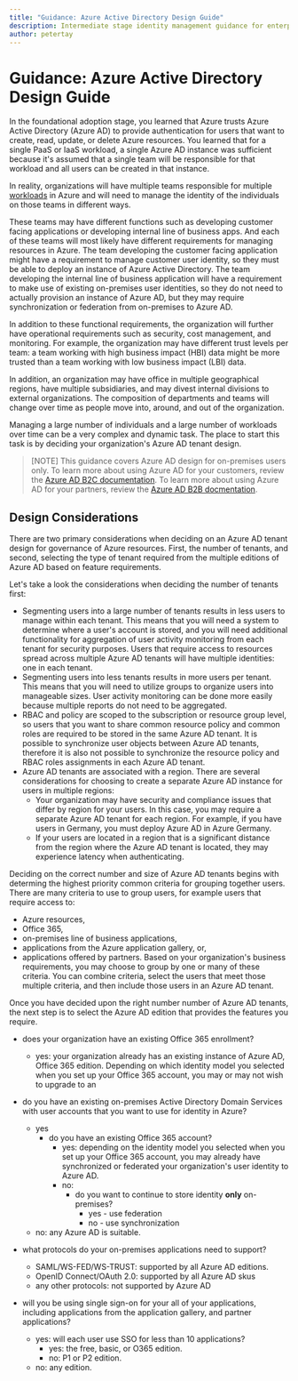 ```yaml
---
title: "Guidance: Azure Active Directory Design Guide"
description: Intermediate stage identity management guidance for enterprises adopting Azure  
author: petertay
---
```


# Guidance: Azure Active Directory Design Guide

In the foundational adoption stage, you learned that Azure trusts Azure Active Directory (Azure AD) to provide authentication for users that want to create, read, update, or delete Azure resources. You learned that for a single PaaS or IaaS workload, a single Azure AD instance was sufficient because it's assumed that a single team will be responsible for that workload and all users can be created in that instance. 

In reality, organizations will have multiple teams responsible for multiple [workloads](workload-explainer.md) in Azure and will need to manage the identity of the individuals on those teams in different ways. 

These teams may have different functions such as developing customer facing applications or developing internal line of business apps. And each of these teams will most likely have different requirements for managing resources in Azure. The team developing the customer facing application might have a requirement to manage customer user identity, so they must be able to deploy an instance of Azure Active Directory. The team developing the internal line of business application will have a requirement to make use of existing on-premises user identities, so they do not need to actually provision an instance of Azure AD, but they may require synchronization or federation from on-premises to Azure AD.

In addition to these functional requirements, the organization will further have operational requirements such as security, cost management, and monitoring. For example, the organization may have different trust levels per team: a team working with high business impact (HBI) data might be more trusted than a team working with low business impact (LBI) data.

In addition, an organization may have office in multiple geographical regions, have multiple subsidiaries, and may divest internal divisions to external organizations. The composition of departments and teams will change over time as people move into, around, and out of the organization.

Managing a large number of individuals and a large number of workloads over time can be a very complex and dynamic task. The place to start this task is by deciding your organization's Azure AD tenant design.

> [NOTE]
> This guidance covers Azure AD design for on-premises users only. To learn more about using Azure AD for your customers, review the [Azure AD B2C documentation](/azure/active-directory-b2c). To learn more about using Azure AD for your partners, review the [Azure AD B2B docmentation](/azure/active-directory/active-directory-b2b-what-is-azure-ad-b2b).

## Design Considerations

There are two primary considerations when deciding on an Azure AD tenant design for governance of Azure resources. First, the number of tenants, and second, selecting the type of tenant required from the multiple editions of Azure AD based on feature requirements. 

Let's take a look the considerations when deciding the number of tenants first:

* Segmenting users into a large number of tenants results in less users to manage within each tenant. This means that you will need a system to determine where a user's account is stored, and you will need additional functionality for aggregation of user activity monitoring from each tenant for security purposes. Users that require access to resources spread across multiple Azure AD tenants will have multiple identities: one in each tenant.  
* Segmenting users into less tenants results in more users per tenant. This means that you will need to utilize groups to organize users into manageable sizes. User activity monitoring can be done more easily because multiple reports do not need to be aggregated.
* RBAC and policy are scoped to the subscription or resource group level, so users that you want to share common resource policy and common roles are required to be stored in the same Azure AD tenant. It is possible to synchronize user objects between Azure AD tenants, therefore it is also not possible to synchronize the resource policy and RBAC roles assignments in each Azure AD tenant.
* Azure AD tenants are associated with a region. There are several considerations for choosing to create a separate Azure AD instance for users in multiple regions:
    * Your organization may have security and compliance issues that differ by region for your users. In this case, you may require a separate Azure AD tenant for each region. For example, if you have users in Germany, you must deploy Azure AD in Azure Germany.
    * If your users are located in a region that is a significant distance from the region where the Azure AD tenant is located, they may experience latency when authenticating. 

Deciding on the correct number and size of Azure AD tenants begins with determing the highest priority common criteria for grouping together users. There are many criteria to use to group users, for example users that require access to:
* Azure resources, 
* Office 365,
* on-premises line of business applications,
* applications from the Azure application gallery, or,
* applications offered by partners.
Based on your organization's business requirements, you may choose to group by one or many of these criteria. You can combine criteria, select the users that meet those multiple criteria, and then include those users in an Azure AD tenant. 

Once you have decided upon the right number number of Azure AD tenants, the next step is to select the Azure AD edition that provides the features you require.

* does your organization have an existing Office 365 enrollment? 
    * yes: your organization already has an existing instance of Azure AD, Office 365 edition. Depending on which identity model you selected when you set up your Office 365 account, you may or may not wish to upgrade to an 

* do you have an existing on-premises Active Directory Domain Services with user accounts that you want to use for identity in Azure?
    * yes
        * do you have an existing Office 365 account?
            * yes: depending on the identity model you selected when you set up your Office 365 account, you may already have synchronized or federated your organization's user identity to Azure AD. 
            * no:
                * do you want to continue to store identity **only** on-premises?
                    * yes - use federation
                    * no - use synchronization
    * no: any Azure AD is suitable.

* what protocols do your on-premises applications need to support?
    * SAML/WS-FED/WS-TRUST: supported by all Azure AD editions.
    * OpenID Connect/OAuth 2.0: supported by all Azure AD skus
    * any other protocols: not supported by Azure AD

* will you be using single sign-on for your all of your applications, including applications from the application gallery, and partner applications?
    * yes: will each user use SSO for less than 10 applications?
        * yes: the free, basic, or O365 edition.
        * no: P1 or P2 edition.
    * no: any edition.
